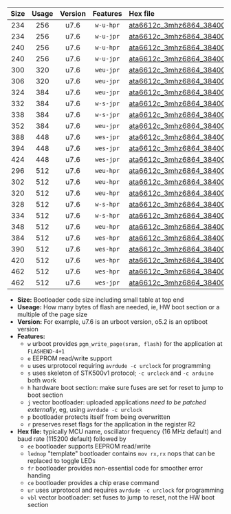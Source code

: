 |Size|Usage|Version|Features|Hex file|
|:-:|:-:|:-:|:-:|:--|
|234|256|u7.6|`w-u-hpr`|[ata6612c_3mhz6864_38400bps_ur.hex](https://raw.githubusercontent.com/stefanrueger/urboot/main/ata6612c_3mhz6864_38400bps_ur.hex)|
|234|256|u7.6|`w-u-jpr`|[ata6612c_3mhz6864_38400bps_ur_vbl.hex](https://raw.githubusercontent.com/stefanrueger/urboot/main/ata6612c_3mhz6864_38400bps_ur_vbl.hex)|
|240|256|u7.6|`w-u-hpr`|[ata6612c_3mhz6864_38400bps_lednop_ur.hex](https://raw.githubusercontent.com/stefanrueger/urboot/main/ata6612c_3mhz6864_38400bps_lednop_ur.hex)|
|240|256|u7.6|`w-u-jpr`|[ata6612c_3mhz6864_38400bps_lednop_ur_vbl.hex](https://raw.githubusercontent.com/stefanrueger/urboot/main/ata6612c_3mhz6864_38400bps_lednop_ur_vbl.hex)|
|300|320|u7.6|`weu-jpr`|[ata6612c_3mhz6864_38400bps_ee_ur_vbl.hex](https://raw.githubusercontent.com/stefanrueger/urboot/main/ata6612c_3mhz6864_38400bps_ee_ur_vbl.hex)|
|306|320|u7.6|`weu-jpr`|[ata6612c_3mhz6864_38400bps_ee_lednop_ur_vbl.hex](https://raw.githubusercontent.com/stefanrueger/urboot/main/ata6612c_3mhz6864_38400bps_ee_lednop_ur_vbl.hex)|
|324|384|u7.6|`weu-jpr`|[ata6612c_3mhz6864_38400bps_ee_lednop_fr_ur_vbl.hex](https://raw.githubusercontent.com/stefanrueger/urboot/main/ata6612c_3mhz6864_38400bps_ee_lednop_fr_ur_vbl.hex)|
|332|384|u7.6|`w-s-jpr`|[ata6612c_3mhz6864_38400bps_vbl.hex](https://raw.githubusercontent.com/stefanrueger/urboot/main/ata6612c_3mhz6864_38400bps_vbl.hex)|
|338|384|u7.6|`w-s-jpr`|[ata6612c_3mhz6864_38400bps_lednop_vbl.hex](https://raw.githubusercontent.com/stefanrueger/urboot/main/ata6612c_3mhz6864_38400bps_lednop_vbl.hex)|
|352|384|u7.6|`weu-jpr`|[ata6612c_3mhz6864_38400bps_ee_lednop_fr_ce_ur_vbl.hex](https://raw.githubusercontent.com/stefanrueger/urboot/main/ata6612c_3mhz6864_38400bps_ee_lednop_fr_ce_ur_vbl.hex)|
|388|448|u7.6|`wes-jpr`|[ata6612c_3mhz6864_38400bps_ee_vbl.hex](https://raw.githubusercontent.com/stefanrueger/urboot/main/ata6612c_3mhz6864_38400bps_ee_vbl.hex)|
|394|448|u7.6|`wes-jpr`|[ata6612c_3mhz6864_38400bps_ee_lednop_vbl.hex](https://raw.githubusercontent.com/stefanrueger/urboot/main/ata6612c_3mhz6864_38400bps_ee_lednop_vbl.hex)|
|424|448|u7.6|`wes-jpr`|[ata6612c_3mhz6864_38400bps_ee_lednop_fr_vbl.hex](https://raw.githubusercontent.com/stefanrueger/urboot/main/ata6612c_3mhz6864_38400bps_ee_lednop_fr_vbl.hex)|
|296|512|u7.6|`weu-hpr`|[ata6612c_3mhz6864_38400bps_ee_ur.hex](https://raw.githubusercontent.com/stefanrueger/urboot/main/ata6612c_3mhz6864_38400bps_ee_ur.hex)|
|302|512|u7.6|`weu-hpr`|[ata6612c_3mhz6864_38400bps_ee_lednop_ur.hex](https://raw.githubusercontent.com/stefanrueger/urboot/main/ata6612c_3mhz6864_38400bps_ee_lednop_ur.hex)|
|320|512|u7.6|`weu-hpr`|[ata6612c_3mhz6864_38400bps_ee_lednop_fr_ur.hex](https://raw.githubusercontent.com/stefanrueger/urboot/main/ata6612c_3mhz6864_38400bps_ee_lednop_fr_ur.hex)|
|328|512|u7.6|`w-s-hpr`|[ata6612c_3mhz6864_38400bps.hex](https://raw.githubusercontent.com/stefanrueger/urboot/main/ata6612c_3mhz6864_38400bps.hex)|
|334|512|u7.6|`w-s-hpr`|[ata6612c_3mhz6864_38400bps_lednop.hex](https://raw.githubusercontent.com/stefanrueger/urboot/main/ata6612c_3mhz6864_38400bps_lednop.hex)|
|348|512|u7.6|`weu-hpr`|[ata6612c_3mhz6864_38400bps_ee_lednop_fr_ce_ur.hex](https://raw.githubusercontent.com/stefanrueger/urboot/main/ata6612c_3mhz6864_38400bps_ee_lednop_fr_ce_ur.hex)|
|384|512|u7.6|`wes-hpr`|[ata6612c_3mhz6864_38400bps_ee.hex](https://raw.githubusercontent.com/stefanrueger/urboot/main/ata6612c_3mhz6864_38400bps_ee.hex)|
|390|512|u7.6|`wes-hpr`|[ata6612c_3mhz6864_38400bps_ee_lednop.hex](https://raw.githubusercontent.com/stefanrueger/urboot/main/ata6612c_3mhz6864_38400bps_ee_lednop.hex)|
|420|512|u7.6|`wes-hpr`|[ata6612c_3mhz6864_38400bps_ee_lednop_fr.hex](https://raw.githubusercontent.com/stefanrueger/urboot/main/ata6612c_3mhz6864_38400bps_ee_lednop_fr.hex)|
|462|512|u7.6|`wes-hpr`|[ata6612c_3mhz6864_38400bps_ee_lednop_fr_ce.hex](https://raw.githubusercontent.com/stefanrueger/urboot/main/ata6612c_3mhz6864_38400bps_ee_lednop_fr_ce.hex)|
|462|512|u7.6|`wes-jpr`|[ata6612c_3mhz6864_38400bps_ee_lednop_fr_ce_vbl.hex](https://raw.githubusercontent.com/stefanrueger/urboot/main/ata6612c_3mhz6864_38400bps_ee_lednop_fr_ce_vbl.hex)|

- **Size:** Bootloader code size including small table at top end
- **Useage:** How many bytes of flash are needed, ie, HW boot section or a multiple of the page size
- **Version:** For example, u7.6 is an urboot version, o5.2 is an optiboot version
- **Features:**
  + `w` urboot provides `pgm_write_page(sram, flash)` for the application at `FLASHEND-4+1`
  + `e` EEPROM read/write support
  + `u` uses urprotocol requiring `avrdude -c urclock` for programming
  + `s` uses skeleton of STK500v1 protocol; `-c urclock` and `-c arduino` both work
  + `h` hardware boot section: make sure fuses are set for reset to jump to boot section
  + `j` vector bootloader: uploaded applications *need to be patched externally*, eg, using `avrdude -c urclock`
  + `p` bootloader protects itself from being overwritten
  + `r` preserves reset flags for the application in the register R2
- **Hex file:** typically MCU name, oscillator frequency (16 MHz default) and baud rate (115200 default) followed by
  + `ee` bootloader supports EEPROM read/write
  + `lednop` "template" bootloader contains `mov rx,rx` nops that can be replaced to toggle LEDs
  + `fr` bootloader provides non-essential code for smoother error handing
  + `ce` bootloader provides a chip erase command
  + `ur` uses urprotocol and requires `avrdude -c urclock` for programming
  + `vbl` vector bootloader: set fuses to jump to reset, not the HW boot section
